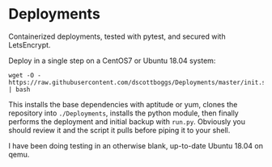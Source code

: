 # Deployments
Containerized deployments, tested with pytest, and secured with LetsEncrypt.

Deploy in a single step on a CentOS7 or Ubuntu 18.04 system:

    wget -O - https://raw.githubusercontent.com/dscottboggs/Deployments/master/init.sh | bash

This installs the base dependencies with aptitude or yum, clones
the repository into `./Deployments`, installs the python module,
then finally performs the deployment and initial backup with
`run.py`. Obviously you should review it and the script it pulls
before piping it to your shell.

I have been doing testing in an otherwise blank, up-to-date Ubuntu
18.04 on qemu.

